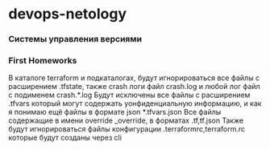 # devops-netology
### Системы управления версиями
### First Homeworks
В каталоге terraform и подкаталогах, будут игнорироваться все файлы с расширением .tfstate, также crash логи файл crash.log
и любой лог файл с подименем crash.*.log 
Будут исключены все файлы с расширением .tfvars который могут содержать уонфиденциальную информацию, и как я понимаю ещё файлы в формате json *.tfvars.json
Все файлы содержащие в имени override _override, в форматах .tf,tf.json
Также будут игнорироваться файлы конфигурации .terraformrc,terraform.rc которые будут созданы через cli
